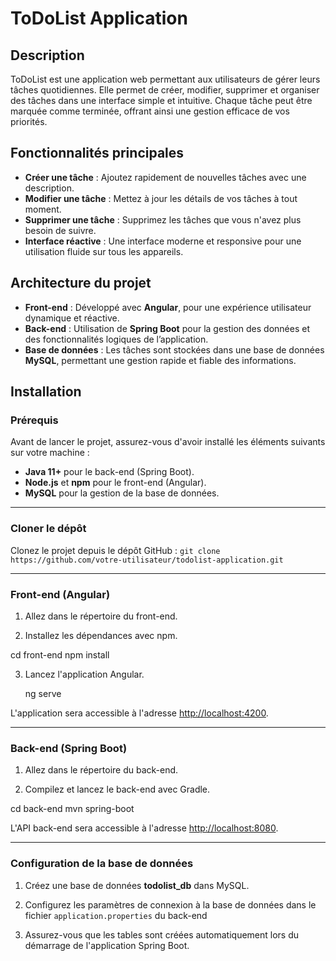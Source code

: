 # ToDoList Application

## Description

ToDoList est une application web permettant aux utilisateurs de gérer leurs tâches quotidiennes. Elle permet de créer, modifier, supprimer et organiser des tâches dans une interface simple et intuitive. Chaque tâche peut être marquée comme terminée, offrant ainsi une gestion efficace de vos priorités.

## Fonctionnalités principales

- **Créer une tâche** : Ajoutez rapidement de nouvelles tâches avec une description.
- **Modifier une tâche** : Mettez à jour les détails de vos tâches à tout moment.
- **Supprimer une tâche** : Supprimez les tâches que vous n'avez plus besoin de suivre.
- **Interface réactive** : Une interface moderne et responsive pour une utilisation fluide sur tous les appareils.

## Architecture du projet

- **Front-end** : Développé avec **Angular**, pour une expérience utilisateur dynamique et réactive.
- **Back-end** : Utilisation de **Spring Boot** pour la gestion des données et des fonctionnalités logiques de l’application.
- **Base de données** : Les tâches sont stockées dans une base de données **MySQL**, permettant une gestion rapide et fiable des informations.

## Installation

### Prérequis

Avant de lancer le projet, assurez-vous d'avoir installé les éléments suivants sur votre machine :

- **Java 11+** pour le back-end (Spring Boot).
- **Node.js** et **npm** pour le front-end (Angular).
- **MySQL** pour la gestion de la base de données.

---

### Cloner le dépôt

Clonez le projet depuis le dépôt GitHub : `git clone https://github.com/votre-utilisateur/todolist-application.git`

---

### Front-end (Angular)

1. Allez dans le répertoire du front-end.

2. Installez les dépendances avec npm.

  cd front-end npm install

3. Lancez l'application Angular.

   ng serve

L'application sera accessible à l'adresse [http://localhost:4200](http://localhost:4200).

---

### Back-end (Spring Boot)

1. Allez dans le répertoire du back-end.

2. Compilez et lancez le back-end avec Gradle.

  cd back-end mvn spring-boot


L'API back-end sera accessible à l'adresse [http://localhost:8080](http://localhost:8080).

---

### Configuration de la base de données

1. Créez une base de données **todolist_db** dans MySQL.

2. Configurez les paramètres de connexion à la base de données dans le fichier `application.properties` du back-end

3. Assurez-vous que les tables sont créées automatiquement lors du démarrage de l'application Spring Boot.






